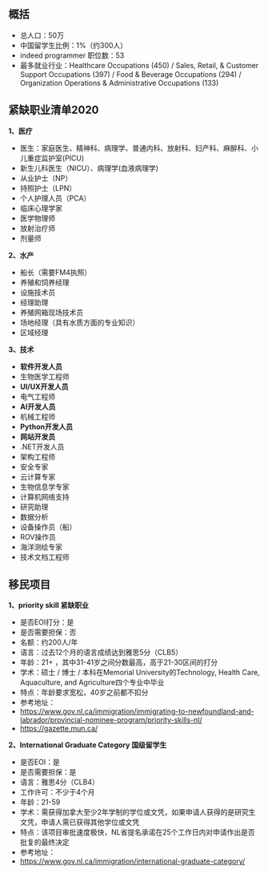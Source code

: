 ## 概括

- 总人口：50万
- 中国留学生比例：1%（约300人）
- indeed programmer 职位数：53
- 最多就业行业：Healthcare Occupations (450) / Sales, Retail, & Customer Support Occupations (397) / Food & Beverage Occupations (294) / Organization Operations & Administrative Occupations (133)

## 紧缺职业清单2020

**1、医疗**

- 医生：家庭医生、精神科、病理学、普通内科、放射科、妇产科、麻醉科、小儿重症监护室(PICU)
- 新生儿科医生（NICU）、病理学(血液病理学)
- 从业护士（NP）
- 持照护士（LPN）
- 个人护理人员（PCA）
- 临床心理学家
- 医学物理师
- 放射治疗师
- 剂量师

**2、水产**

- 船长（需要FM4执照）
- 养殖和饲养经理
- 设施技术员
- 经理助理
- 养殖网箱现场技术员
- 场地经理（具有水质方面的专业知识）
- 区域经理

**3、技术**

- **软件开发人员**
- 生物医学工程师
- **UI/UX开发人员**
- 电气工程师
- **AI开发人员**
- 机械工程师
- **Python开发人员**
- **网站开发员**
- .NET开发人员
- 架构工程师
- 安全专家
- 云计算专家
- 生物信息学专家
- 计算机网络支持
- 研究助理
- 数据分析
- 设备操作员（船）
- ROV操作员
- 海洋测绘专家
- 技术文档工程师

## 移民项目

**1、priority skill 紧缺职业**

- 是否EOI打分：是
- 是否需要担保：否
- 名额：约200人/年
- 语言：过去12个月的语言成绩达到雅思5分（CLB5）
- 年龄：21+ ，其中31-41岁之间分数最高，高于21-30区间的打分
- 学术：硕士 / 博士 / 本科在Memorial University的Technology, Health Care, Aquaculture, and Agriculture四个专业中毕业
- 特点：年龄要求宽松，40岁之前都不扣分
- 参考地址：
- https://www.gov.nl.ca/immigration/immigrating-to-newfoundland-and-labrador/provincial-nominee-program/priority-skills-nl/
- https://gazette.mun.ca/

**2、International Graduate Category 国级留学生**

- 是否EOI：是
- 是否需要担保：是
- 语言：雅思4分（CLB4）
- 工作许可：不少于4个月
- 年龄：21-59
- 学术：需获得加拿大至少2年学制的学位或文凭，如果申请人获得的是研究生文凭，申请人需已获得其他学位或文凭
- 特点：该项目审批速度极快，NL省提名承诺在25个工作日内对申请作出是否批复的最终决定
- 参考地址：
- https://www.gov.nl.ca/immigration/international-graduate-category/

